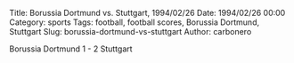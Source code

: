 Title: Borussia Dortmund vs. Stuttgart, 1994/02/26
Date: 1994/02/26 00:00
Category: sports
Tags: football, football scores, Borussia Dortmund, Stuttgart
Slug: borussia-dortmund-vs-stuttgart
Author: carbonero


Borussia Dortmund 1 - 2 Stuttgart
